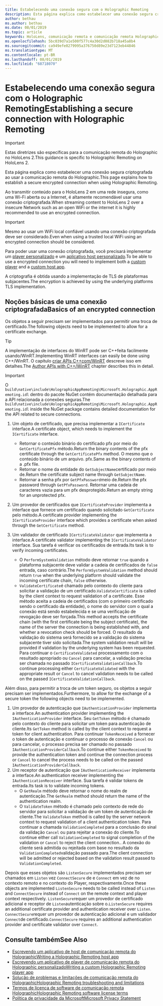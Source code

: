 ```yaml
---
title: Estabelecendo uma conexão segura com o Holographic Remoting
description: Esta página explica como estabelecer uma conexão segura criptografada ao usar a comunicação remota do Holographic.
author: bethau
ms.author: bethau
ms.date: 08/01/2019
ms.topic: article
keywords: HoloLens, comunicação remota e comunicação remota Holographic
ms.openlocfilehash: 5bc039d7a1e500f577c4a30d2d082b718a45a8b4
ms.sourcegitcommit: ca949efe0279995a376750d89e23d7123eb44846
ms.translationtype: MT
ms.contentlocale: pt-BR
ms.lasthandoff: 08/01/2019
ms.locfileid: "68718070"
---
```

# <a name="establishing-a-secure-connection-with-holographic-remoting"></a><span data-ttu-id="f7369-104">Estabelecendo uma conexão segura com o Holographic Remoting</span><span class="sxs-lookup"><span data-stu-id="f7369-104">Establishing a secure connection with Holographic Remoting</span></span>

>[!IMPORTANT]
><span data-ttu-id="f7369-105">Estas diretrizes são específicas para a comunicação remota do Holographic no HoloLens 2.</span><span class="sxs-lookup"><span data-stu-id="f7369-105">This guidance is specific to Holographic Remoting on HoloLens 2.</span></span>

<span data-ttu-id="f7369-106">Esta página explica como estabelecer uma conexão segura criptografada ao usar a comunicação remota do Holographic.</span><span class="sxs-lookup"><span data-stu-id="f7369-106">This page explains how to establish a secure encrypted connection when using Holographic Remoting.</span></span>

<span data-ttu-id="f7369-107">Ao transmitir conteúdo para o HoloLens 2 em uma rede insegura, como uma Wi-Fi aberta ou a Internet, é altamente recomendável usar uma conexão criptografada.</span><span class="sxs-lookup"><span data-stu-id="f7369-107">When streaming content to HoloLens 2 over a insecure Network such as an open WiFi or the internet it is highly recommended to use an encrypted connection.</span></span>

>[!IMPORTANT]
><span data-ttu-id="f7369-108">Mesmo ao usar um WiFi local confiável usando uma conexão criptografada deve ser considerado.</span><span class="sxs-lookup"><span data-stu-id="f7369-108">Even when using a trusted local WiFi using an encrypted connection should be considered.</span></span>

<span data-ttu-id="f7369-109">Para poder usar uma conexão criptografada, você precisará implementar um [player personalizado](holographic-remoting-create-player.md) e um [aplicativo host personalizado](holographic-remoting-create-host.md).</span><span class="sxs-lookup"><span data-stu-id="f7369-109">To be able to use a encrypted connection you will need to implement both a [custom player](holographic-remoting-create-player.md) and a [custom host app](holographic-remoting-create-host.md).</span></span>

<span data-ttu-id="f7369-110">A criptografia é obtida usando a implementação de TLS de plataformas subjacentes.</span><span class="sxs-lookup"><span data-stu-id="f7369-110">The encryption is achieved by using the underlying platforms TLS implementation.</span></span>

## <a name="basics-of-an-encrypted-connection"></a><span data-ttu-id="f7369-111">Noções básicas de uma conexão criptografada</span><span class="sxs-lookup"><span data-stu-id="f7369-111">Basics of an encrypted connection</span></span>

<span data-ttu-id="f7369-112">Os objetos a seguir precisam ser implementados para permitir uma troca de certificado.</span><span class="sxs-lookup"><span data-stu-id="f7369-112">The following objects need to be implemented to allow for a certificate exchange.</span></span>

>[!TIP]
><span data-ttu-id="f7369-113">A implementação de interfaces do WinRT pode ser C++feita facilmente usando/WinRT.</span><span class="sxs-lookup"><span data-stu-id="f7369-113">Implementing WinRT interfaces can easily be done using C++/WinRT.</span></span> <span data-ttu-id="f7369-114">O capítulo [criar APIs C++com/WinRT](https://docs.microsoft.com/en-us/windows/uwp/cpp-and-winrt-apis/author-apis) descreve isso em detalhes.</span><span class="sxs-lookup"><span data-stu-id="f7369-114">The [Author APIs with C++/WinRT](https://docs.microsoft.com/en-us/windows/uwp/cpp-and-winrt-apis/author-apis) chapter describes this in detail.</span></span>

>[!IMPORTANT]
><span data-ttu-id="f7369-115">O ```build\native\include\HolographicAppRemoting\Microsoft.Holographic.AppRemoting.idl``` dentro do pacote NuGet contém documentação detalhada para a API relacionada a conexões seguras.</span><span class="sxs-lookup"><span data-stu-id="f7369-115">The ```build\native\include\HolographicAppRemoting\Microsoft.Holographic.AppRemoting.idl``` inside the NuGet package contains detailed documentation for the API related to secure connections.</span></span>

1) <span data-ttu-id="f7369-116">Um objeto de certificado, que precisa implementar a ```ICertificate``` interface.</span><span class="sxs-lookup"><span data-stu-id="f7369-116">A certificate object, which needs to implement the ```ICertificate``` interface.</span></span>

    * <span data-ttu-id="f7369-117">Retornar o conteúdo binário do certificado pfx por meio do ```GetCertificatePfx``` método.</span><span class="sxs-lookup"><span data-stu-id="f7369-117">Return the binary contents of the pfx certificate through the ```GetCertificatePfx``` method.</span></span> <span data-ttu-id="f7369-118">O mesmo que o conteúdo binário de um arquivo. pfx.</span><span class="sxs-lookup"><span data-stu-id="f7369-118">Same as the binary contents of a .pfx file.</span></span>
    * <span data-ttu-id="f7369-119">Retornar o nome da entidade do ```GetSubjectName```certificado por meio de.</span><span class="sxs-lookup"><span data-stu-id="f7369-119">Return the certificate subject name through ```GetSubjectName```.</span></span>
    * <span data-ttu-id="f7369-120">Retornar a senha pfx por ```GetPfxPassword```meio de.</span><span class="sxs-lookup"><span data-stu-id="f7369-120">Return the pfx password through ```GetPfxPassword```.</span></span> <span data-ttu-id="f7369-121">Retornar uma cadeia de caracteres vazia para um pfx desprotegido.</span><span class="sxs-lookup"><span data-stu-id="f7369-121">Return an empty string for an unprotected pfx.</span></span>

2) <span data-ttu-id="f7369-122">Um provedor de certificados que ```ICertificateProvider``` implementa a interface que fornece um certificado quando solicitado ```GetCertificate``` pelo método.</span><span class="sxs-lookup"><span data-stu-id="f7369-122">A certificate provider implementing the ```ICertificateProvider``` interface which provides a certificate when asked through the ```GetCertificate``` method.</span></span>

3) <span data-ttu-id="f7369-123">Um validador de certificado ```ICertificateValidator``` que implementa a interface.</span><span class="sxs-lookup"><span data-stu-id="f7369-123">A certificate validator implementing the ```ICertificateValidator``` interface.</span></span> <span data-ttu-id="f7369-124">Sua tarefa é verificar os certificados de entrada.</span><span class="sxs-lookup"><span data-stu-id="f7369-124">Its task is to verify incoming certificates.</span></span>
    * <span data-ttu-id="f7369-125">O ```PerformSystemValidation``` método deve retornar ```true``` quando a plataforma subjacente deve validar a cadeia de certificados de ```false``` entrada, caso contrário.</span><span class="sxs-lookup"><span data-stu-id="f7369-125">The ```PerformSystemValidation``` method should return ```true``` when the underlying platform should validate the incoming certificate chain, ```false``` otherwise.</span></span>
    * <span data-ttu-id="f7369-126">```ValidateCertificate```é chamado pelo contexto do cliente para solicitar a validação de um certificado.</span><span class="sxs-lookup"><span data-stu-id="f7369-126">```ValidateCertificate``` is called by the client context to request validation of a certificate.</span></span> <span data-ttu-id="f7369-127">Esse método aceita a cadeia de certificados (com o primeiro certificado sendo o certificado da entidade), o nome do servidor com o qual a conexão está sendo estabelecida e se uma verificação de revogação deve ser forçada.</span><span class="sxs-lookup"><span data-stu-id="f7369-127">This method accepts the certificate chain (with the first certificate being the subject certificate), the name of the server the connection is being established with, and whether a revocation check should be forced.</span></span> <span data-ttu-id="f7369-128">O resultado da validação do sistema será fornecido se a validação do sistema subjacente tiver sido solicitada.</span><span class="sxs-lookup"><span data-stu-id="f7369-128">The system validation result will be provided if validation by the underlying system has been requested.</span></span> <span data-ttu-id="f7369-129">Para continuar o ```CertificateValidated``` processamento com o resultado apropriado ou ```Cancel``` para cancelar, a validação precisa ser chamada no passado ```ICertificateValidationCallback```.</span><span class="sxs-lookup"><span data-stu-id="f7369-129">To continue processing either ```CertificateValidated``` with the appropriate result or ```Cancel``` to cancel validation needs to be called on the passed ```ICertificateValidationCallback```.</span></span>

<span data-ttu-id="f7369-130">Além disso, para permitir a troca de um token seguro, os objetos a seguir precisam ser implementados.</span><span class="sxs-lookup"><span data-stu-id="f7369-130">Furthermore, to allow for the exchange of a secure token the following objects need to be implemented.</span></span>

1) <span data-ttu-id="f7369-131">Um provedor de autenticação que ```IAuthenticationProvider``` implementa a interface.</span><span class="sxs-lookup"><span data-stu-id="f7369-131">An authentication provider implementing the ```IAuthenticationProvider``` interface.</span></span> <span data-ttu-id="f7369-132">Seu ```GetToken``` método é chamado pelo contexto do cliente para solicitar um token para autenticação de cliente.</span><span class="sxs-lookup"><span data-stu-id="f7369-132">Its ```GetToken``` method is called by the client context to request a token for client authentication.</span></span> <span data-ttu-id="f7369-133">Para continuar ```TokenReceived``` a fornecer o token de autenticação e continuar o processo de conexão ```Cancel``` ou para cancelar, o processo precisa ser chamado no passado ```IAuthenticationProviderCallback```.</span><span class="sxs-lookup"><span data-stu-id="f7369-133">To continue either ```TokenReceived``` to provide the authentication token and continue the connection process or ```Cancel``` to cancel the process needs to be called on the passed ```IAuthenticationProviderCallback```.</span></span>
2) <span data-ttu-id="f7369-134">Um receptor de autenticação que ```IAuthenticationReceiver``` implementa a interface.</span><span class="sxs-lookup"><span data-stu-id="f7369-134">An authentication receiver implementing the ```IAuthenticationReceiver``` interface.</span></span> <span data-ttu-id="f7369-135">Sua tarefa é validar tokens de entrada.</span><span class="sxs-lookup"><span data-stu-id="f7369-135">Its task is to validate incoming tokens.</span></span>
    * <span data-ttu-id="f7369-136">O ```GetRealm``` método deve retornar o nome do realm de autenticação.</span><span class="sxs-lookup"><span data-stu-id="f7369-136">The ```GetRealm``` method should return the name of the authentication realm.</span></span>
    * <span data-ttu-id="f7369-137">O ```ValidateToken``` método é chamado pelo contexto de rede do servidor para solicitar a validação de um token de autenticação de cliente.</span><span class="sxs-lookup"><span data-stu-id="f7369-137">The ```ValidateToken``` method is called by the server network context to request validation of a client authentication token.</span></span> <span data-ttu-id="f7369-138">Para continuar a chamada ```ValidationCompleted``` para a conclusão do sinal da validação ```Cancel``` ou para rejeitar a conexão do cliente.</span><span class="sxs-lookup"><span data-stu-id="f7369-138">To continue either call ```ValidationCompleted``` to signal completion of the validation or ```Cancel``` to reject the client connection..</span></span> <span data-ttu-id="f7369-139">A conexão do cliente será admitida ou rejeitada com base no resultado da ```ValidationCompleted```validação passado para.</span><span class="sxs-lookup"><span data-stu-id="f7369-139">The client connection will be admitted or rejected based on the validation result passed to ```ValidationCompleted```.</span></span> 

<span data-ttu-id="f7369-140">Depois que esses objetos são ```ListenSecure``` implementados precisam ser chamados em ```Listen``` vez ```ConnectSecure``` de e ```Connect``` em vez de no contexto remoto e no contexto do Player, respectivamente.</span><span class="sxs-lookup"><span data-stu-id="f7369-140">Once these objects are implemented ```ListenSecure``` needs to be called instead of ```Listen``` and ```ConnectSecure``` instead of ```Connect``` on the remote context and player context respectively.</span></span> <span data-ttu-id="f7369-141">```ListenSecure```requer um provedor de certificado adicional e receptor de ```Listen```autenticação sobre o.</span><span class="sxs-lookup"><span data-stu-id="f7369-141">```ListenSecure``` requires an additional certificate provider and authentication receiver over ```Listen```.</span></span> <span data-ttu-id="f7369-142">```ConnectSecure```requer um provedor de autenticação adicional e um validador ```Connect```de certificado.</span><span class="sxs-lookup"><span data-stu-id="f7369-142">```ConnectSecure``` requires an additional authentication provider and certificate validator over ```Connect```.</span></span>

## <a name="see-also"></a><span data-ttu-id="f7369-143">Consulte também</span><span class="sxs-lookup"><span data-stu-id="f7369-143">See Also</span></span>
* [<span data-ttu-id="f7369-144">Escrevendo um aplicativo de host de comunicação remota do Holographic</span><span class="sxs-lookup"><span data-stu-id="f7369-144">Writing a Holographic Remoting host app</span></span>](holographic-remoting-create-host.md)
* [<span data-ttu-id="f7369-145">Escrevendo um aplicativo de player de comunicação remota do Holographic personalizado</span><span class="sxs-lookup"><span data-stu-id="f7369-145">Writing a custom Holographic Remoting player app</span></span>](holographic-remoting-create-player.md)
* [<span data-ttu-id="f7369-146">Solução de problemas e limitações de comunicação remota do Holographic</span><span class="sxs-lookup"><span data-stu-id="f7369-146">Holographic Remoting troubleshooting and limitations</span></span>](holographic-remoting-troubleshooting.md)
* [<span data-ttu-id="f7369-147">Termos de licença de software de comunicação remota Holographic</span><span class="sxs-lookup"><span data-stu-id="f7369-147">Holographic Remoting software license terms</span></span>](https://docs.microsoft.com/en-us/legal/mixed-reality/microsoft-holographic-remoting-software-license-terms)
* [<span data-ttu-id="f7369-148">Política de privacidade da Microsoft</span><span class="sxs-lookup"><span data-stu-id="f7369-148">Microsoft Privacy Statement</span></span>](https://go.microsoft.com/fwlink/?LinkId=521839)